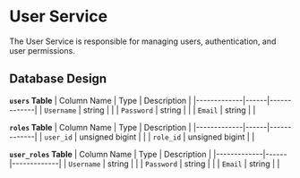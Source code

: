 # User Service
The User Service is responsible for managing users, authentication, and user
permissions.

## Database Design
**`users` Table**
| Column Name | Type | Description |
|-------------|------|-------------|
| `Username`  | string | |
| `Password`  | string | |
| `Email`  | string | |

**`roles` Table**
| Column Name | Type | Description |
|-------------|------|-------------|
| `user_id`  | unsigned bigint | |
| `role_id`  | unsigned bigint | |

**`user_roles` Table**
| Column Name | Type | Description |
|-------------|------|-------------|
| `Username`  | string | |
| `Password`  | string | |
| `Email`  | string | |
